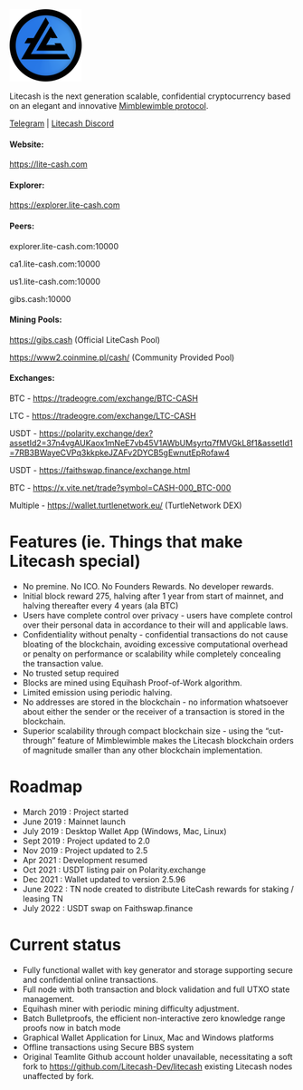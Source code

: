 
![alt text](https://github.com/Litecash-Dev/litecash-media/blob/main/images/logos/litecash_round_black_border_128x128.png "Litecash Logo")

Litecash is the next generation scalable, confidential cryptocurrency based on an elegant and innovative [Mimblewimble protocol](https://docs.beam.mw/Mimblewimble.pdf).

[Telegram](https://t.me/litecashgroup) | [Litecash Discord](https://discord.gg/kga9sgg)


#### Website:

https://lite-cash.com


#### Explorer:

https://explorer.lite-cash.com


#### Peers:

explorer.lite-cash.com:10000

ca1.lite-cash.com:10000

us1.lite-cash.com:10000

gibs.cash:10000


#### Mining Pools:

https://gibs.cash (Official LiteCash Pool)

https://www2.coinmine.pl/cash/ (Community Provided Pool)

#### Exchanges:

BTC - https://tradeogre.com/exchange/BTC-CASH

LTC - https://tradeogre.com/exchange/LTC-CASH

USDT - https://polarity.exchange/dex?assetId2=37n4vgAUKaox1mNeE7vb45V1AWbUMsyrtq7fMVGkL8f1&assetId1=7RB3BWayeCVPq3kkpkeJZAFv2DYCB5gEwnutEpRofaw4

USDT - https://faithswap.finance/exchange.html

BTC - https://x.vite.net/trade?symbol=CASH-000_BTC-000

Multiple - https://wallet.turtlenetwork.eu/ (TurtleNetwork DEX)


# Features (ie. Things that make Litecash special)

* No premine.  No ICO.  No Founders Rewards.  No developer rewards.
* Initial block reward 275, halving after 1 year from start of mainnet, and halving thereafter every 4 years (ala BTC)
* Users have complete control over privacy - users have complete control over their personal data in accordance to their will and applicable laws.
* Confidentiality without penalty - confidential transactions do not cause bloating of the blockchain, avoiding excessive computational overhead
  or penalty on performance or scalability while completely concealing the transaction value.
* No trusted setup required
* Blocks are mined using Equihash Proof-of-Work algorithm.
* Limited emission using periodic halving.
* No addresses are stored in the blockchain - no information whatsoever about either the sender or the receiver of a transaction is stored in the blockchain.
* Superior scalability through compact blockchain size - using the “cut-through” feature of Mimblewimble makes the Litecash blockchain orders of magnitude
  smaller than any other blockchain implementation.

# Roadmap

- March 2019     : Project started
- June 2019      : Mainnet launch
- July 2019      : Desktop Wallet App (Windows, Mac, Linux)
- Sept 2019      : Project updated to 2.0
- Nov  2019      : Project updated to 2.5
- Apr 2021       : Development resumed
- Oct 2021       : USDT listing pair on Polarity.exchange
- Dec 2021       : Wallet updated to version 2.5.96
- June 2022      : TN node created to distribute LiteCash rewards for staking / leasing TN
- July 2022      : USDT swap on Faithswap.finance

# Current status

- Fully functional wallet with key generator and storage supporting secure and confidential online transactions.
- Full node with both transaction and block validation and full UTXO state management.
- Equihash miner with periodic mining difficulty adjustment.
- Batch Bulletproofs, the efficient non-interactive zero knowledge range proofs now in batch mode
- Graphical Wallet Application for Linux, Mac and Windows platforms
- Offline transactions using Secure BBS system
- Original Teamlite Github account holder unavailable, necessitating a soft fork to https://github.com/Litecash-Dev/litecash existing Litecash nodes unaffected by fork.
